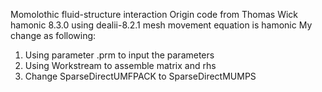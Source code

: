 Momolothic fluid-structure interaction
Origin code from Thomas Wick hamonic 8.3.0
using dealii-8.2.1 
mesh movement equation is hamonic
My change as following:
1. Using parameter .prm to input the parameters
2. Using Workstream to assemble matrix and rhs
3. Change SparseDirectUMFPACK to SparseDirectMUMPS
